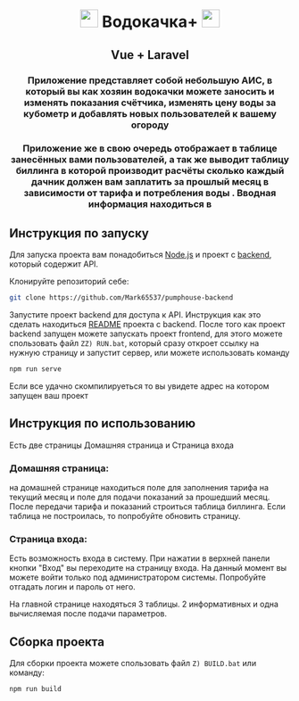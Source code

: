 <h1 align="center"><img src="https://vuejs.org/logo.svg" height="32"/> Водокачка+ <img src="https://vuejs.org/logo.svg" height="32"/></h1>
<h2 align="center">Vue + Laravel</h2>
<h3 align="center">Приложение представляет собой небольшую АИС, в который вы как хозяин водокачки можете заносить и изменять показания счётчика, изменять цену воды за кубометр и добавлять новых пользователей к вашему огороду</h3>
<h3 align="center">Приложение же в свою очередь отображает в таблице занесённых вами пользователей, а так же выводит таблицу биллинга в которой 
производит расчёты сколько каждый дачник должен вам заплатить за прошлый месяц в зависимости от тарифа и потребления воды .
Вводная информация находиться в </h3>

## Инструкция по запуску
Для запуска проекта вам понадобиться <a href="https://nodejs.org/en">Node.js</a> и проект с <a href="https://github.com/Mark65537/pumphouse-backend">backend</a>, который содержит API.

Клонируйте репозиторий  себе:

```sh
git clone https://github.com/Mark65537/pumphouse-backend
```

Запустите проект backend для доступа к API.
Инструкция как это сделать находиться <a href="https://github.com/Mark65537/pumphouse-backend/README.MD">README</a>
проекта с backend.
После того как проект backend запущен можете запускать
проект frontend, для этого можете спользовать файл 
`ZZ) RUN.bat`, который сразу откроет ссылку на нужную страницу
и запустит сервер, или можете использовать команду
```bat
npm run serve
```
Если все удачно скомпилируеться то вы увидете адрес на 
котором запущен ваш проект 
## Инструкция по использованию
Есть две страницы Домашняя страница и Страница входа

### Домашняя страница:
на домашней странице находиться поле для заполнения тарифа на 
текущий месяц и поле для подачи показаний за прошедший месяц.
После передачи тарифа и показаний строиться таблица биллинга.
Если таблица не построилась, то попробуйте обновить страницу.

### Страница входа:
Есть возможность входа в систему. При нажатии в верхней панели 
кнопки "Вход" вы переходите на страницу входа. На данный 
момент вы можете войти только под администратором системы.
Попробуйте отгадать логин и пароль от него.

На главной странице находяться 3 таблицы. 2 информативных и
одна вычисляемая после подачи параметров.

## Сборка проекта

Для сборки проекта можете спользовать файл 
`Z) BUILD.bat` или команду:
```sh
npm run build
```